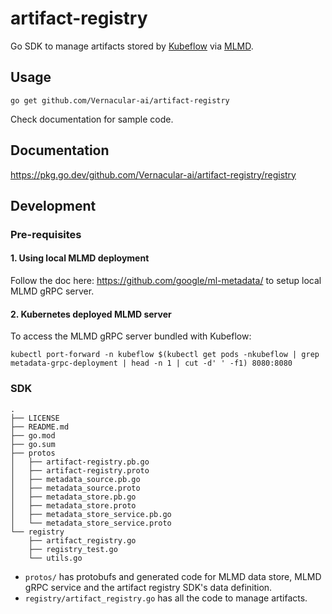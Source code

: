 # artifact-registry

Go SDK to manage artifacts stored by [Kubeflow][kubeflow] via [MLMD][mlmd].

## Usage

```
go get github.com/Vernacular-ai/artifact-registry
```

Check documentation for sample code.

## Documentation

https://pkg.go.dev/github.com/Vernacular-ai/artifact-registry/registry

## Development

### Pre-requisites

#### 1. Using local MLMD deployment

Follow the doc here: https://github.com/google/ml-metadata/ to setup local MLMD gRPC server.

#### 2. Kubernetes deployed MLMD server

To access the MLMD gRPC server bundled with Kubeflow:

```
kubectl port-forward -n kubeflow $(kubectl get pods -nkubeflow | grep metadata-grpc-deployment | head -n 1 | cut -d' ' -f1) 8080:8080
```

### SDK

    .
    ├── LICENSE
    ├── README.md
    ├── go.mod
    ├── go.sum
    ├── protos
    │   ├── artifact-registry.pb.go
    │   ├── artifact-registry.proto
    │   ├── metadata_source.pb.go
    │   ├── metadata_source.proto
    │   ├── metadata_store.pb.go
    │   ├── metadata_store.proto
    │   ├── metadata_store_service.pb.go
    │   └── metadata_store_service.proto
    └── registry
        ├── artifact_registry.go
        ├── registry_test.go
        └── utils.go

- `protos/` has protobufs and generated code for MLMD data store, MLMD gRPC
  service and the artifact registry SDK's data definition.
- `registry/artifact_registry.go` has all the code to manage artifacts.


[kubeflow]: https://www.kubeflow.org/docs/about/kubeflow/
[mlmd]: https://github.com/google/ml-metadata/
